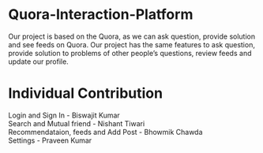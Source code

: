 # Quora-Interaction-Platform
Our project is based on the Quora, as we can ask question, provide solution and see feeds on Quora. Our project has the same features to ask question, provide solution to problems of other people’s questions, review feeds and update our profile.

# Individual Contribution
Login and Sign In - Biswajit Kumar<br>
Search and Mutual friend - Nishant Tiwari<br>
Recommendataion, feeds and Add Post - Bhowmik Chawda<br>
Settings - Praveen Kumar<br>
